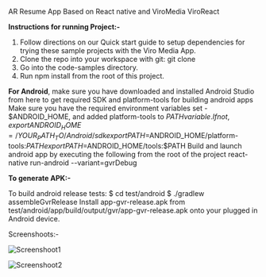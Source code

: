 AR Resume App Based on React native and ViroMedia ViroReact

**Instructions for running Project:-**
1. Follow directions on our Quick start guide to setup dependencies for trying these sample projects with the Viro Media App.
1. Clone the repo into your workspace with git: git clone 
1. Go into the code-samples directory.
1. Run npm install from the root of this project.

**For Android**, make sure you have downloaded and installed Android Studio from here to get required SDK and platform-tools for building android apps Make sure you have the required environment variables set - $ANDROID_HOME, and added platform-tools to $PATH variable. If not,
export ANDROID_HOME=/YOUR_PATH_TO/Android/sdk
export PATH=$ANDROID_HOME/platform-tools:$PATH
export PATH=$ANDROID_HOME/tools:$PATH
Build and launch android app by executing the following from the root of the project
react-native run-android --variant=gvrDebug

**To generate APK:-**

To build android release tests:
$ cd test/android
$ ./gradlew assembleGvrRelease
Install app-gvr-release.apk from test/android/app/build/output/gvr/app-gvr-release.apk onto your plugged in Android device.

Screenshoots:-

![Screenshoot1](https://lh5.googleusercontent.com/5LQIbeXsFT6gNDTDC1ovmyeygdID4Nfjrs-TeRAzxU2LSXnng4lspYE8HjJwwIvDRK-b8zttyuSiYWSuJklv=w967-h902-rw "Screenshoot1")

![Screenshoot2](https://lh4.googleusercontent.com/l3WvRwAMqgAXfuPi7FVNlQrWnbHUSreiiCx8tzIeQPxmNBV0xYY4LGy04gwJXG5J6REFVsMYMSL4pj9uivAe=w967-h902-rw "Screenshoot2")
